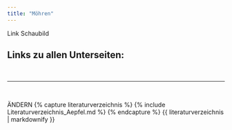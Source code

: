 ```yaml
---
title: "Möhren"
---
```


Link Schaubild 

## Links zu allen Unterseiten:




<br>

---

<br> 


ÄNDERN
{% capture literaturverzeichnis %} 
{% include Literaturverzeichnis_Aepfel.md %} 
{% endcapture %} 
{{ literaturverzeichnis | markdownify }}
